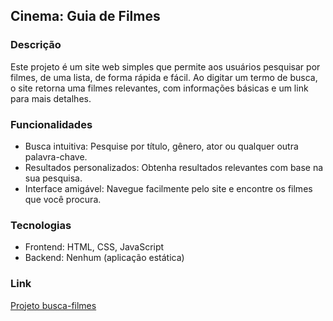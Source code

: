 ## Cinema: Guia de Filmes

### Descrição

Este projeto é um site web simples que permite aos usuários pesquisar por filmes, de uma lista, de forma rápida e fácil. Ao digitar um termo de busca, o site retorna uma filmes relevantes, com informações básicas e um link para mais detalhes.

### Funcionalidades

* Busca intuitiva: Pesquise por título, gênero, ator ou qualquer outra palavra-chave.
* Resultados personalizados: Obtenha resultados relevantes com base na sua pesquisa.
* Interface amigável: Navegue facilmente pelo site e encontre os filmes que você procura.

### Tecnologias

* Frontend: HTML, CSS, JavaScript
* Backend: Nenhum (aplicação estática)

### Link
[Projeto busca-filmes](https://busca-filmes-phi.vercel.app/)
